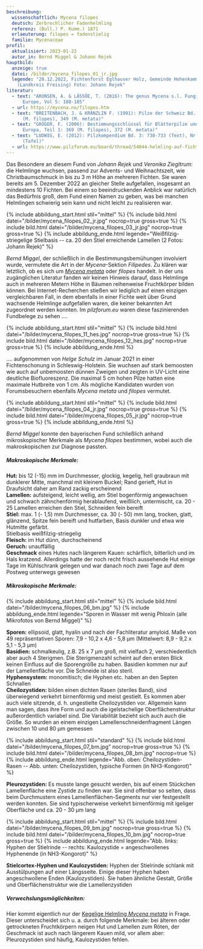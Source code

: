 ```yaml
---
beschreibung:
  wissenschaftlich: Mycena filopes
  deutsch: Zerbrechlicher Fadenhelmling
  referenz: (Bull.) P. Kumm.) 1871
  erlaeuterung: filopes = fadenstielig
  familie: Mycenaceae
profil:
  aktualisiert: 2023-01-22
  autor_in: Bernd Miggel & Johann Rejek
hauptbild:
  anzeige: true
  datei: /bilder/mycena_filopes_01_jr.jpg
  legende: "28.12.2022, Fichtenforst Eglhauser Holz, Gemeinde Hohenkammer
    (Landkreis Freising) Foto: Johann Rejek"
literatur:
  - text: "ARONSEN, A. & LÄSSÖE, T. (2016): The genus Mycena s.l. Fungi of Northern
      Europe, Vol 5: 180-185"
  - url: https://mycena.no/filopes.htm
  - text: "BREITENBACH, J. & KRÄNZLIN F. (1991): Pilze der Schweiz Bd. 3: Nr. 334
      (M. filopes), 349 (M. metata)"
  - text: "GRÖGER, F. (2006): Bestimmungsschlüssel für Blätterpilze und Röhrlinge in
      Europa, Teil 1: 369 (M. filopes), 372 (M. metata)"
  - text: "LUDWIG, E. (2012): Pilzkompendium Bd. 3: 730-733 (Text), Nr. 633-634
      (Tafel)"
  - url: https://www.pilzforum.eu/board/thread/54044-helmling-auf-fichte/
---
```

Das Besondere an diesem Fund von *Johann Rejek* und *Veronika Ziegltrum*: die Helmlinge wuchsen, passend zur Advents- und Weihnachtszeit, wie Christbaumschmuck in bis zu 3 m Höhe an mehreren Fichten. Sie waren bereits am  5. Dezember 2022 an gleicher Stelle aufgefallen, insgesamt an mindestens 10 Fichten. Bei einem so beeindruckenden Anblick war natürlich das Bedürfnis groß, dem Fund einen Namen zu geben, was bei manchen Helmlingen schwierig sein kann und nicht leicht zu realisieren war.

{% include abbildung_start.html stil="mittel" %}
{% include bild.html datei="/bilder/mycena_filopes_02_jr.jpg" nocrop=true gross=true %}
{% include bild.html datei="/bilder/mycena_filopes_03_jr.jpg" nocrop=true gross=true %}
{% include abbildung_ende.html legende="Weißfilzig-striegelige Stielbasis -- ca. 20 den Stiel erreichende Lamellen (2 Fotos: Johann Rejek)" %}

*Bernd Miggel*, der schließlich in die Bestimmungsbemühungen involviert wurde, vermutete die Art in der *Mycena*-Sektion *Filipedes*. Zu klären war letztlich, ob es sich um *[Mycena metata](/pilze/mycena-metata-kegeliger-helmling)* oder *filopes* handelt. In der uns zugänglichen Literatur fanden wir keinen Hinweis darauf, dass Helmlinge auch in mehreren Metern Höhe in Bäumen reihenweise Fruchtkörper bilden können. Bei Internet-Recherchen stießen wir lediglich auf einen einzigen vergleichbaren Fall, in dem ebenfalls in einer Fichte weit über Grund wachsende Helmlinge aufgefallen waren, die keiner bekannten Art zugeordnet werden konnten. Im *pilzforum.eu* waren diese faszinierenden Fundbelege zu sehen ....

{% include abbildung_start.html stil="mittel" %}
{% include bild.html datei="/bilder/mycena_filopes_11_hes.jpg" nocrop=true gross=true %}
{% include bild.html datei="/bilder/mycena_filopes_12_hes.jpg" nocrop=true gross=true %}
{% include abbildung_ende.html %}

.... aufgenommen von *Helge Schulz* im Januar 2021 in einer Fichtenschonung in Schleswig-Holstein. Sie wuchsen auf stark bemoosten wie auch auf unbemoosten dünnen Zweigen und zeigten in UV-Licht eine deutliche Biofluoreszenz. Die maximal 5 cm hohen Pilze hatten eine maximale Hutbreite von 1 cm. Als mögliche Kandidaten wurden von Forumsbesuchern ebenfalls *Mycena metata* und *filopes* vermutet.

{% include abbildung_start.html stil="mittel" %}
{% include bild.html datei="/bilder/mycena_filopes_04_jr.jpg" nocrop=true gross=true %}
{% include bild.html datei="/bilder/mycena_filopes_05_jr.jpg" nocrop=true gross=true %}
{% include abbildung_ende.html %}

*Bernd Miggel* konnte den bayerischen Fund schließlich anhand mikroskopischer Merkmale als *Mycena filopes* bestimmen, wobei auch die makroskopischen zur Diagnose passten.

##### Makroskopische Merkmale:

**Hut:** bis 12 (-15) mm im Durchmesser, glockig, kegelig, hell graubraun mit dunklerer Mitte, manchmal mit kleinem Buckel; Rand gerieft, Hut in Draufsicht daher am Rand zackig erscheinend\
**Lamellen:** aufsteigend, leicht wellig, am Stiel bogenförmig angewachsen und schwach zähnchenförmig herablaufend, weißlich, untermischt, ca. 20 - 25 Lamellen erreichen den Stiel, Schneiden fein bereift\
**Stiel:** max. 1 (- 1,5) mm Durchmesser, ca. 30 (- 50) mm lang, trocken, glatt, glänzend, Spitze fein bereift und hutfarben, Basis dunkler und etwa wie Hutmitte gefärbt.\
Stielbasis weißfilzig-striegelig\
**Fleisch:** im Hut dünn, durchscheinend\
**Geruch:** unauffällig\
**Geschmack** eines Hutes nach längerem Kauen: schärflich, bitterlich und im Hals kratzend. Allerdings hatte der noch recht frisch aussehende Hut einige Tage im Kühlschrank gelegen und war danach noch zwei Tage auf dem Postweg unterwegs gewesen

##### Mikroskopische Merkmale:

{% include abbildung_start.html stil="mittel" %}
{% include bild.html datei="/bilder/mycena_filopes_06_bm.jpg" %}
{% include abbildung_ende.html legende="Sporen in Wasser mit wenig Phloxin  (alle Mikrofotos von Bernd Miggel)" %}

**Sporen:** ellipsoid, glatt, hyalin und nach der Fachliteratur amyloid. Maße von 49 repräsentativen Sporen: 7,9 - 10,2 x 4,6 - 5,8 µm (Mittelwert: 8,9 - 9,2 x 5,1 - 5,3 µm)  
**Basidien:** schmalkeulig, z.B. 25 x 7 µm groß, mit vielfach 2, verschiedentlich aber auch 4 Sterigmen. Die Sterigmenzahl scheint auf den ersten Blick keinen Einfluss auf die Sporengröße zu haben. Basidien kommen nur auf der Lamellenfläche vor. Die Schneide ist also steril.  
**Hyphensystem:** monomitisch; die Hyphen etc. haben an den Septen Schnallen  
**Cheilozystiden:** bilden einen dichten Rasen (steriles Band), sind überwiegend verkehrt birnenförmig und meist gestielt. Es kommen aber auch viele sitzende, d. h. ungestielte Cheilozystiden vor. Allgemein kann man sagen, dass ihre Form und auch die igelstachelige Oberflächenstruktur außerordentlich variabel sind. Die Variabilität bezieht sich auch auch die Größe. So wurden an einem einzigen Lamellenschneidenfragment Längen zwischen 10 und 80 µm gemessen

{% include abbildung_start.html stil="standard" %}
{% include bild.html datei="/bilder/mycena_filopes_07_bm.jpg" nocrop=true gross=true %}
{% include bild.html datei="/bilder/mycena_filopes_08_bm.jpg" nocrop=true %}
{% include abbildung_ende.html legende="Abb. oben: Cheilozystiden-Rasen -- Abb. unten: Cheilozystiden, typische Formen (in NH3-Kongorot)" %}

**Pleurozystiden:** Es musste lange gesucht werden, bis auf einem Stückchen Lamellenfläche eine Zystide zu finden war. Sie sind offenbar so selten, dass beim Durchmustern eines Lamellenflächen-Segments nur vier festgestellt werden konnten. Sie sind typischerweise verkehrt birnenförmig mit igeliger Oberfläche und ca. 20 - 30 µm lang

{% include abbildung_start.html stil="mittel" %}
{% include bild.html datei="/bilder/mycena_filopes_09_bm.jpg" nocrop=true gross=true %}
{% include bild.html datei="/bilder/mycena_filopes_10_bm.jpg" nocrop=true gross=true %}
{% include abbildung_ende.html legende="Abb. links: Hyphen der Stielrinde -- rechts: Kaulozystide = angeschwollenes Hyphenende (in NH3-Kongorot)" %}

**Stielcortex-Hyphen und Kaulozystiden:** Hyphen der Stielrinde schlank mit Ausstülpungen auf einer Längsseite. Einige dieser Hyphen haben angeschwollene Enden (Kaulozystiden). Sie haben ähnliche Gestalt, Größe und Oberflächenstruktur wie die Lamellenzystiden

##### Verwechslungsmöglichkeiten:

Hier kommt eigentlich nur der [Kegelige Helmling *Mycena metata*](/pilze/mycena-metata-kegeliger-helmling) in Frage. Dieser unterscheidet sich u. a. durch folgende Merkmale: bei älteren oder getrockneten Fruchtkörpern neigen Hut und Lamellen zum Röten, der Geschmack ist auch nach längerem Kauen mild, vor allem aber: Pleurozystiden sind häufig, Kaulozystiden fehlen.